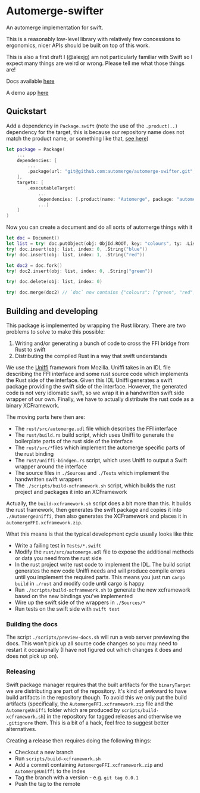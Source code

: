 # Automerge-swifter

An automerge implementation for swift.

This is a reasonably low-level library with relatively few concessions to ergonomics, nicer APIs should be built on top of this work.

This is also a first draft I (@alexjg) am not particularly familiar with Swift so I expect many things are weird or wrong. Please tell me what those things are!

Docs available [here](https://automerge.org/automerge-swifter/documentation/automerge/)

A demo app [here](https://github.com/automerge/contaaacts)

## Quickstart

Add a dependency in `Package.swift` (note the use of the `.product(..)` dependency for the target, this is because our repository name does not match the product name, or something like that, [see here](https://forums.swift.org/t/why-does-spm-use-github-repo-name-and-not-package-swift-name/55085/3))

```swift
let package = Package(
    ...
    dependencies: [
        ...
        .package(url: "git@github.com:automerge/automerge-swifter.git", from: "0.0.1")
    ],
    targets: [
        .executableTarget(
            ...
            dependencies: [.product(name: "Automerge", package: "automerge-swifter")],
            ...)
    ]
)
```

Now you can create a document and do all sorts of automerge things with it

```swift
let doc = Document()
let list = try! doc.putObject(obj: ObjId.ROOT, key: "colours", ty: .List)
try! doc.insert(obj: list, index: 0, .String("blue"))
try! doc.insert(obj: list, index: 1, .String("red"))

let doc2 = doc.fork()
try! doc2.insert(obj: list, index: 0, .String("green"))

try! doc.delete(obj: list, index: 0)

try! doc.merge(doc2) // `doc` now contains {"colours": ["green", "red"]}
```

## Building and developing

This package is implemented by wrapping the Rust library. There are two problems
to solve to make this possible:

1. Writing and/or generating a bunch of code to cross the FFI bridge from Rust to
   swift
2. Distributing the compiled Rust in a way that swift understands

We use the [Uniffi](https://mozilla.github.io/uniffi-rs/) framework from Mozilla. Uniffi takes in an IDL file describing the FFI interface and some rust source code which implements the Rust side of the interface. Given this IDL Uniffi generates a swift package providing the swift side of the interface. However, the generated code is not very idiomatic swift, so we wrap it in a handwritten swift side wrapper of our own. Finally, we have to actually distribute the rust code as a binary XCFramework. 

The moving parts here then are:

* The `rust/src/automerge.udl` file which describes the FFI interface
* The `rust/build.rs` build script, which uses Uniffi to generate the boilerplate parts of the rust side of the interface
* The `rust/src/*`files which implement the automerge specific parts of the rust binding
* The `rust/uniffi-bindgen.rs` script, which uses Uniffi to output a Swift wrapper around the interface
* The source files in `./Sources` and `./Tests` which implement the handwritten swift wrappers
* The `./scripts/build-xcframework.sh` script, which builds the rust project and packages it into an XCFramework

Actually, the `build-xcframework.sh` script does a bit more than this. It builds the rust framework, then generates the swift package and copies it into `./AutomergeUniffi`, then also generates the XCFramework and places it in `automergeFFI.xcframework.zip`.

What this means is that the typical development cycle usually looks like this:

* Write a failing test in `Tests/*.swift`
* Modify the `rust/src/automerge.udl` file to expose the additional methods or data you need from the rust side
* In the rust project write rust code to implement the IDL. The build script generates the new code Uniffi needs and will produce compile errors until you implement the required parts. This means you just run `cargo build` in `./rust` and modify code until cargo is happy
* Run `./scripts/build-xcframework.sh` to generate the new xcframework based on the new bindings you've implemented
* Wire up the swift side of the wrappers in `./Sources/*`
* Run tests on the swift side with `swift test`

### Building the docs

The script `./scripts/preview-docs.sh` will run a web server previewing the docs. This won't pick up all source code changes so you may need to restart it occasionally (I have not figured out which changes it does and does not pick up on).

### Releasing

Swift package manager requires that the built artifacts for the `binaryTarget` we are distributing are part of the repository. It's kind of awkward to have build artifacts in the repository though. To avoid this we only put the build artifacts (specifically, the `AutomergeFFI.xcframework.zip` file and the `AutomergeUniffi` folder which are produced by `scripts/build-xcframework.sh`) in the repository for tagged releases and otherwise we `.gitignore` them. This is a bit of a hack, feel free to suggest better alternatives.

Creating a release then requires doing the following things:

* Checkout a new branch
* Run `scripts/build-xcframework.sh`
* Add a commit containing `AutomergeFFI.xcframework.zip` and `AutomergeUniffi` to the index
* Tag the branch with a version - e.g. `git tag 0.0.1`
* Push the tag to the remote
